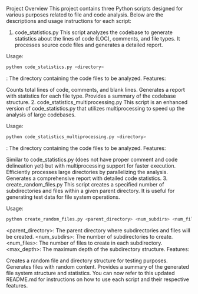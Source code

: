 Project Overview
This project contains three Python scripts designed for various purposes related to file and code analysis. Below are the descriptions and usage instructions for each script:

1. code_statistics.py
   This script analyzes the codebase to generate statistics about the lines of code (LOC), comments, and file types. It processes source code files and generates a detailed report.

Usage:

```sh
python code_statistics.py <directory>
```

<directory>: The directory containing the code files to be analyzed.
Features:

Counts total lines of code, comments, and blank lines.
Generates a report with statistics for each file type.
Provides a summary of the codebase structure.
2. code_statistics_multiprocessing.py
   This script is an enhanced version of code_statistics.py that utilizes multiprocessing to speed up the analysis of large codebases.

Usage:

```sh
python code_statistics_multiprocessing.py <directory>
```

<directory>: The directory containing the code files to be analyzed.
Features:

Similar to code_statistics.py (does not have proper comment and code delineation yet) but with multiprocessing support for faster execution.
Efficiently processes large directories by parallelizing the analysis.
Generates a comprehensive report with detailed code statistics.
3. create_random_files.py
   This script creates a specified number of subdirectories and files within a given parent directory. It is useful for generating test data for file system operations.

Usage:

```sh
python create_random_files.py <parent_directory> <num_subdirs> <num_files> <max_depth>
```

<parent_directory>: The parent directory where subdirectories and files will be created.
<num_subdirs>: The number of subdirectories to create.
<num_files>: The number of files to create in each subdirectory.
<max_depth>: The maximum depth of the subdirectory structure.
Features:

Creates a random file and directory structure for testing purposes.
Generates files with random content.
Provides a summary of the generated file system structure and statistics.
You can now refer to this updated README.md for instructions on how to use each script and their respective features.






